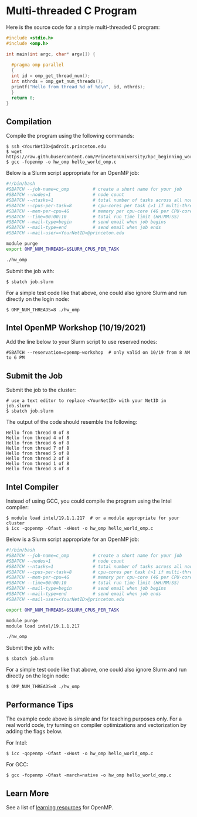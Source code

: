 # Multi-threaded C Program

Here is the source code for a simple multi-threaded C program:

```c
#include <stdio.h>
#include <omp.h>

int main(int argc, char* argv[]) {
 
  #pragma omp parallel
  {
  int id = omp_get_thread_num();
  int nthrds = omp_get_num_threads();
  printf("Hello from thread %d of %d\n", id, nthrds);
  }
  return 0;
}
```

## Compilation

Compile the program using the following commands:

```
$ ssh <YourNetID>@adroit.princeton.edu
$ wget https://raw.githubusercontent.com/PrincetonUniversity/hpc_beginning_workshop/2021fall/RC_example_jobs/c/multithreaded/hello_world_omp.c
$ gcc -fopenmp -o hw_omp hello_world_omp.c
```

Below is a Slurm script appropriate for an OpenMP job:

```bash
#!/bin/bash
#SBATCH --job-name=c_omp         # create a short name for your job
#SBATCH --nodes=1                # node count
#SBATCH --ntasks=1               # total number of tasks across all nodes
#SBATCH --cpus-per-task=8        # cpu-cores per task (>1 if multi-threaded tasks)
#SBATCH --mem-per-cpu=4G         # memory per cpu-core (4G per CPU-core is default)
#SBATCH --time=00:00:10          # total run time limit (HH:MM:SS)
#SBATCH --mail-type=begin        # send email when job begins
#SBATCH --mail-type=end          # send email when job ends
#SBATCH --mail-user=<YourNetID>@princeton.edu

module purge
export OMP_NUM_THREADS=$SLURM_CPUS_PER_TASK

./hw_omp
```

Submit the job with:

```
$ sbatch job.slurm
```

For a simple test code like that above, one could also ignore Slurm and run directly on the login node:

```
$ OMP_NUM_THREADS=8 ./hw_omp
```

## Intel OpenMP Workshop (10/19/2021)

Add the line below to your Slurm script to use reserved nodes:

```
#SBATCH --reservation=openmp-workshop  # only valid on 10/19 from 8 AM to 6 PM
```

## Submit the Job

Submit the job to the cluster:

```
# use a text editor to replace <YourNetID> with your NetID in job.slurm
$ sbatch job.slurm
```

The output of the code should resemble the following:

```
Hello from thread 0 of 8
Hello from thread 4 of 8
Hello from thread 6 of 8
Hello from thread 7 of 8
Hello from thread 5 of 8
Hello from thread 2 of 8
Hello from thread 1 of 8
Hello from thread 3 of 8
```

## Intel Compiler

Instead of using GCC, you could compile the program using the Intel compiler:

```
$ module load intel/19.1.1.217  # or a module appropriate for your cluster
$ icc -qopenmp -Ofast -xHost -o hw_omp hello_world_omp.c
```

Below is a Slurm script appropriate for an OpenMP job:

```bash
#!/bin/bash
#SBATCH --job-name=c_omp         # create a short name for your job
#SBATCH --nodes=1                # node count
#SBATCH --ntasks=1               # total number of tasks across all nodes
#SBATCH --cpus-per-task=8        # cpu-cores per task (>1 if multi-threaded tasks)
#SBATCH --mem-per-cpu=4G         # memory per cpu-core (4G per CPU-core is default)
#SBATCH --time=00:00:10          # total run time limit (HH:MM:SS)
#SBATCH --mail-type=begin        # send email when job begins
#SBATCH --mail-type=end          # send email when job ends
#SBATCH --mail-user=<YourNetID>@princeton.edu

export OMP_NUM_THREADS=$SLURM_CPUS_PER_TASK

module purge
module load intel/19.1.1.217

./hw_omp
```

Submit the job with:

```
$ sbatch job.slurm
```

For a simple test code like that above, one could also ignore Slurm and run directly on the login node:

```
$ OMP_NUM_THREADS=8 ./hw_omp
```

## Performance Tips

The example code above is simple and for teaching purposes only. For a real world code, try turning on compiler optimizations and vectorization by adding the flags below.

For Intel:

```
$ icc -qopenmp -Ofast -xHost -o hw_omp hello_world_omp.c
```

For GCC:

```
$ gcc -fopenmp -Ofast -march=native -o hw_omp hello_world_omp.c
```

## Learn More

See a list of [learning resources](https://researchcomputing.princeton.edu/education/external-online-resources/openmp) for OpenMP.
